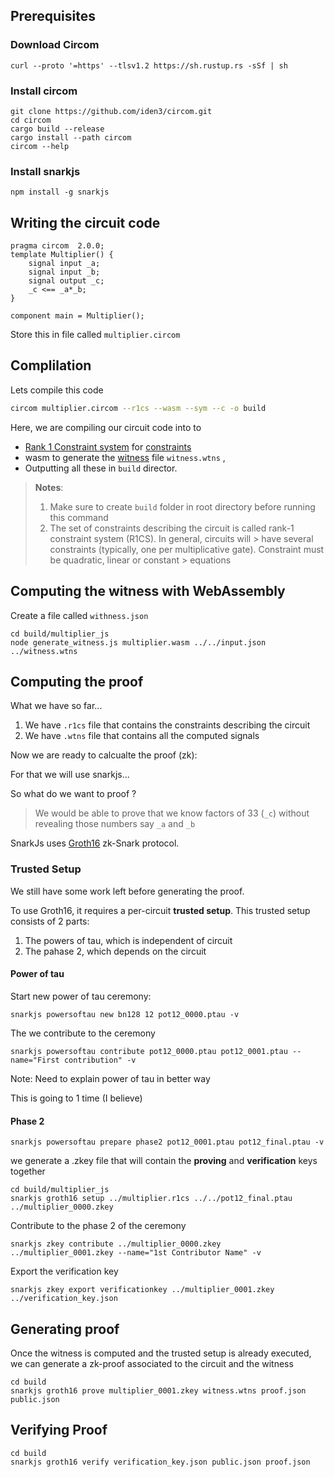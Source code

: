 ## Prerequisites

### Download Circom

```
curl --proto '=https' --tlsv1.2 https://sh.rustup.rs -sSf | sh
```

### Install circom

```
git clone https://github.com/iden3/circom.git
cd circom
cargo build --release
cargo install --path circom
circom --help
```

### Install snarkjs

```
npm install -g snarkjs
```
## Writing the circuit code 

```
pragma circom  2.0.0;
template Multiplier() {
    signal input _a;
    signal input _b;
    signal output _c;
    _c <== _a*_b;
}

component main = Multiplier();
```
Store this in file called `multiplier.circom`

## Complilation

Lets compile this code 

```bash
circom multiplier.circom --r1cs --wasm --sym --c -o build
```
Here, we are compiling our circuit code into to 
- [Rank 1 Constraint system](https://docs.circom.io/background/background/#rank-1-constraint-system) for [constraints](https://docs.circom.io/circom-language/constraint-generation/)
- wasm to generate the [witness](https://docs.circom.io/background/background/#witness) file `witness.wtns` , 
- Outputting all these in `build` director.

> **Notes**: 
> 1. Make sure to create `build` folder in root directory before running this command
> 2. The set of constraints describing the circuit is called rank-1 constraint system (R1CS). In general, circuits will >    have several constraints (typically, one per multiplicative gate). Constraint must be quadratic, linear or constant >    equations

## Computing the witness with WebAssembly 

Create a file called `withness.json`


```
cd build/multiplier_js
node generate_witness.js multiplier.wasm ../../input.json ../witness.wtns
```

## Computing the proof

What we have so far...

1. We have `.r1cs` file that contains the constraints describing the circuit
2. We have `.wtns` file that contains all the computed signals

Now we are ready to calcualte the proof (zk): 

For that we will use snarkjs... 

So what do we want to proof ? 

> We would be able to prove that we know factors of 33 (`_c`) without revealing those numbers say `_a` and `_b`

SnarkJs uses [Groth16](https://eprint.iacr.org/2016/260) zk-Snark protocol. 

### Trusted Setup

We still have some work left before generating the proof.

To use Groth16, it requires a per-circuit **trusted setup**. This trusted setup consists of 2 parts:

1. The powers of tau, which is independent of circuit 
2. The pahase 2, which depends on the circuit

#### Power of tau

Start new power of tau ceremony: 
```
snarkjs powersoftau new bn128 12 pot12_0000.ptau -v
```

The we contribute to the ceremony
```
snarkjs powersoftau contribute pot12_0000.ptau pot12_0001.ptau --name="First contribution" -v
```

Note: Need to explain power of tau in better way

This is going to 1 time (I believe)

#### Phase 2


```
snarkjs powersoftau prepare phase2 pot12_0001.ptau pot12_final.ptau -v
```

we generate a .zkey file that will contain the **proving** and **verification** keys together

```
cd build/multiplier_js
snarkjs groth16 setup ../multiplier.r1cs ../../pot12_final.ptau ../multiplier_0000.zkey
```
Contribute to the phase 2 of the ceremony
```
snarkjs zkey contribute ../multiplier_0000.zkey ../multiplier_0001.zkey --name="1st Contributor Name" -v
```

Export the verification key

```
snarkjs zkey export verificationkey ../multiplier_0001.zkey ../verification_key.json
```


## Generating proof


Once the witness is computed and the trusted setup is already executed, we can generate a zk-proof associated to the circuit and the witness

```
cd build
snarkjs groth16 prove multiplier_0001.zkey witness.wtns proof.json public.json
```


## Verifying Proof

```
cd build
snarkjs groth16 verify verification_key.json public.json proof.json
```